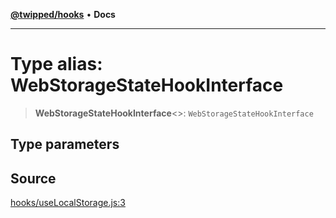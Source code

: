 [**@twipped/hooks**](../../README.md) • **Docs**

***

# Type alias: WebStorageStateHookInterface

> **WebStorageStateHookInterface**\<\>: `WebStorageStateHookInterface`

## Type parameters

## Source

[hooks/useLocalStorage.js:3](https://github.com/Twipped/hooks/blob/main/hooks/useLocalStorage.js#L3)
